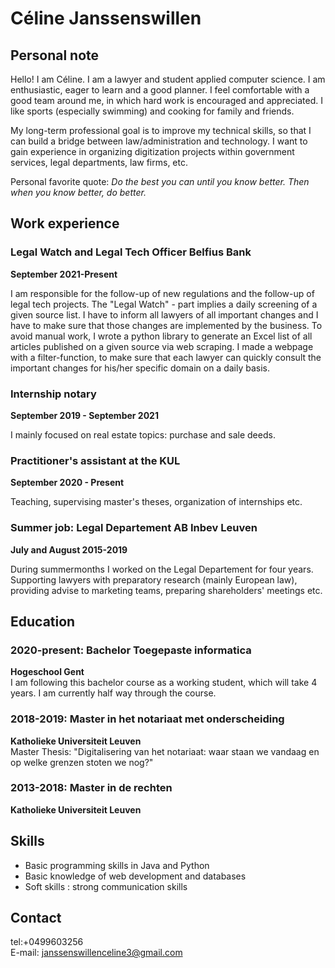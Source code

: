 # Céline Janssenswillen

## Personal note

Hello! I am Céline. I am a lawyer and student applied computer science. I am enthusiastic, eager to learn and a good planner. I feel comfortable with a good team around me, in which hard work is encouraged and appreciated. I like sports (especially swimming) and cooking for family and friends.

My long-term professional goal is to improve my technical skills, so that I can build a bridge between law/administration and technology. I want to gain experience in organizing digitization projects within government services, legal departments, law firms, etc. 

Personal favorite quote: _Do the best you can until you know better. Then when you know better, do better._ 

## Work experience 

### Legal Watch and Legal Tech Officer Belfius Bank
**September 2021-Present**

I am responsible for the follow-up of new regulations and the follow-up of legal tech projects. The "Legal Watch" - part implies a daily screening of a given source list. I have to inform all lawyers of all important changes and I have to make sure that those changes are implemented by the business. To avoid manual work, I wrote a python library to generate an Excel list of all articles published on a given source via web scraping. I made a webpage with a filter-function, to make sure that each lawyer can quickly consult the important changes for his/her specific domain on a daily basis.

### Internship notary
**September 2019 - September 2021**

I mainly focused on real estate topics: purchase and sale deeds.

### Practitioner's assistant at the KUL 
**September 2020 - Present**

Teaching, supervising master's theses, organization of internships etc. 

### Summer job: Legal Departement AB Inbev Leuven 
**July and August 2015-2019**

During summermonths I worked on the Legal Departement for four years. Supporting lawyers with preparatory research (mainly European law), providing advise to marketing teams, preparing shareholders' meetings etc.

## Education

### 2020-present: Bachelor Toegepaste informatica
**Hogeschool Gent** <br>
I am following this bachelor course as a working student, which will take 4 years. I am currently half way through the course.

### 2018-2019: Master in het notariaat met onderscheiding
**Katholieke Universiteit Leuven** <br>
Master Thesis: "Digitalisering van het notariaat: waar staan we vandaag en op welke grenzen stoten we nog?"
				
### 2013-2018: Master in de rechten
**Katholieke Universiteit Leuven**

## Skills 

<ul>
	<li> Basic programming skills in Java and Python </li>
	<li> Basic knowledge of web development and databases </li>
  	<li> Soft skills : strong communication skills </li>
</ul>

## Contact

tel:+0499603256 <br>
E-mail: janssenswillenceline3@gmail.com
